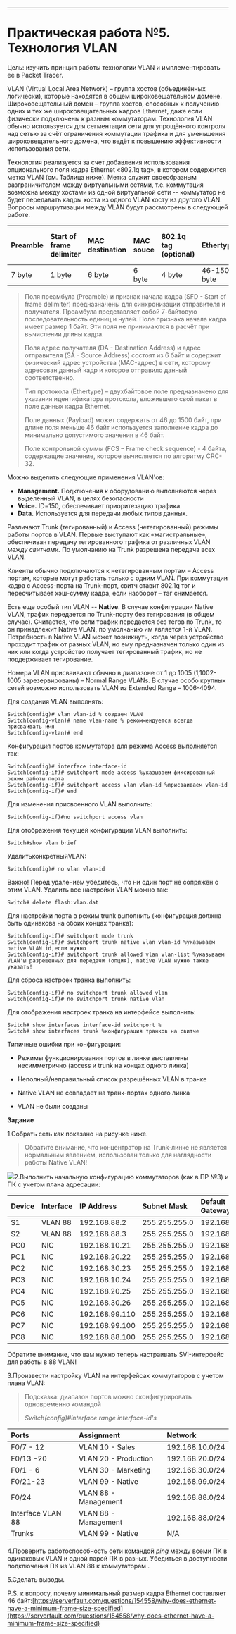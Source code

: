 
---

# Практическая работа №5. Технология VLAN

Цель: изучить принцип работы технологии VLAN и имплементировать ее в Packet Tracer.

VLAN \(Virtual Local Area Network\) – группа хостов \(объединённых логически\), которые находятся в общем широковещательном домене. Широковещательный домен – группа хостов, способных к получению одних и тех же широковещательных кадров Ethernet, даже если физически подключены к разным коммутаторам. Технология VLAN обычно используется для сегментации сети для упрощённого контроля над сетью за счёт ограничения коммутации трафика и для уменьшения широковещательного домена, что ведёт к повышению эффективности использования сети.

Технология реализуется за счет добавления использования опционального поля кадра Ethernet «802.1q tag», в котором содержится метка VLAN \(см. Таблица ниже\). Метка служит своеобразным разграничителем между виртуальными сетями, т.е. коммутация возможна между хостами из одной виртуальной сети -- коммутатор не будет передавать кадры хоста из одного VLAN хосту из другого VLAN. Вопросы маршрутизации между VLAN будут рассмотрены в следующей работе.

| Preamble | Start of frame delimiter | MAC destination | MAC souce | 802.1q tag \(optional\) | Ethertype | Frame check sequence CRC |
| :--- | :--- | :--- | :--- | :--- | :--- | :--- |
| 7 byte | 1 byte | 6 byte | 6 byte | 4 byte | 46-1500 byte | 4 byte |

>  Поля преамбула \(Preamble\) и признак начала кадра \(SFD - Start of frame delimiter\) предназначены для синхронизации отправителя и получателя. Преамбула представляет собой 7-байтовую последовательность единиц и нулей. Поле признака начала кадра имеет размер 1 байт. Эти поля не принимаются в расчёт при вычислении длины кадра.
>
> Поля адрес получателя \(DA - Destination Address\) и адрес отправителя \(SA - Source Address\) состоят из 6 байт и содержит физический адрес устройства \(MAC-адрес\) в сети, которому адресован данный кадр и которое отправило данный соответственно.
>
> Тип протокола \(Ethertype\) – двухбайтовое поле предназначено для указания идентификатора протокола, вложившего свой пакет в поле данных кадра Ethernet.
>
> Поле данных \(Payload\) может содержать от 46 до 1500 байт, при длине поля меньше 46 байт используется заполнение кадра до минимально допустимого значения в 46 байт.
>
> Поле контрольной суммы \(FCS – Frame check sequence\) - 4 байта, содержащие значение, которое вычисляется по алгоритму CRC-32.

Можно выделить следующие применения VLAN'ов:

* **Management.** Подключения к оборудованию выполняются через выделенный VLAN, в целях безопасности
* **Voice.** ID=150, обеспечивает приоритезацию трафика.
* **Data.** Используется для передачи любых типов данных. 

Различают Trunk \(тегированный\) и Access \(нетегированный\) режимы работы портов в VLAN. Первые выступают как «магистральные», обеспечивая передачу тегированного трафика от различных VLAN _между свитчами._ По умолчанию на Trunk разрешена передача всех VLAN.

Клиенты обычно подключаются к нетегированным портам – Access портам, которые могут работать только с одним VLAN. При коммутации кадра с Access-порта на Trunk-порт, свитч ставит 802.1q тэг и пересчитывает хэш-сумму кадра, если наоборот – тэг снимается.

Есть еще особый тип VLAN -- **Native**. В случае конфигурации Native VLAN, трафик передается по Trunk-порту без тегирования \(в общем случае\). Считается, что если трафик передается без тегов по Trunk, то он принадлежит Native VLAN, по умолчанию им является 1-й VLAN. Потребность в Native VLAN может возникнуть, когда через устройство проходит трафик от разных VLAN, но ему предназначен только один из них или когда устройство получает тегированный трафик, но не поддерживает тегирование.

Номера VLAN присваивают обычно в диапазоне от 1 до 1005 \(1,1002-1005 зарезервированы\) – Normal Range VLANs. В случае особо крупных сетей возможно использовать VLAN из Extended Range – 1006-4094.

Для создания VLAN выполнять:

```
Switch(config)# vlan vlan-id % создаем VLAN
Switch(config-vlan)# name vlan-name % рекоммендуется всегда присваивать имя
Switch(config-vlan)# end
```

Конфигурация портов коммутатора для режима Access выполняется так:

```
Switch(config)# interface interface-id
Switch(config-if)# switchport mode access %указываем фиксированный режим работы порта
Switch(config-if)# switchport access vlan vlan-id %присваиваем vlan-id
Switch(config-if)# end
```

Для изменения присвоенного VLAN выполнить:

`Switch(config-if)#no switchport access vlan`

Для отображения текущей конфигурации VLAN выполнить:

`Switch#show vlan brief`

УдалитьконкретныйVLAN:

`Switch(config)# no vlan vlan-id`

Важно! Перед удалением убедитесь, что ни один порт не сопряжён с этим VLAN. Удалить все настройки VLAN можно так:

`Switch# delete flash:vlan.dat`

Для настройки порта в режим trunk выполнить \(конфигурация должна быть одинакова на обоих концах транка\):

```
Switch(config-if)# switchport mode trunk
Switch(config-if)# switchport trunk native vlan vlan-id %указываем native VLAN id,если нужно
Switch(config-if)# switchport trunk allowed vlan vlan-list %указываем VLAN'ы разрешенных для передачи (опция), native VLAN нужно также указать!
```

Для сброса настроек транка выполнить:

```
Switch(config-if)# no switchport trunk allowed vlan
Switch(config-if)# no switchport trunk native vlan
```

Для отображения настроек транка на интерфейсе выполнить:

```
Switch# show interfaces interface-id switchport %
Switch# show interfaces trunk %конфигурация транков на свитче
```

Типичные ошибки при конфигурации:

* Режимы функционирования портов в линке выставлены несимметрично \(access и trunk на концах одного линка\)

* Неполный/неправильный список разрешённых VLAN в транке

* Native VLAN не совпадает на транк-портах одного линка

* VLAN не были созданы

**Задание**

1.Собрать сеть как показано на рисунке ниже.

> Обратите внимание, что концентратор на Trunk-линке не является нормальным явлением, использован только для наглядности работы Native VLAN!

 ![](/assets/pr5topoMod.png)2.Выполнить начальную конфигурацию коммутаторов \(как в ПР №3\) и ПК с учетом плана адресации:

| **Device** | **Interface** | **IP Address** | **Subnet Mask** | **Default Gateway** |
| :--- | :--- | :--- | :--- | :--- |
| S1 | VLAN 88 | 192.168.88.2 | 255.255.255.0 | 192.168.88.1 |
| S2 | VLAN 88 | 192.168.88.3 | 255.255.255.0 | 192.168.88.1 |
| PC0 | NIC | 192.168.10.21 | 255.255.255.0 | 192.168.10.1 |
| PC1 | NIC | 192.168.20.22 | 255.255.255.0 | 192.168.20.1 |
| PC2 | NIC | 192.168.30.23 | 255.255.255.0 | 192.168.30.1 |
| PC3 | NIC | 192.168.10.24 | 255.255.255.0 | 192.168.10.1 |
| PC4 | NIC | 192.168.20.25 | 255.255.255.0 | 192.168.20.1 |
| PC5 | NIC | 192.168.30.26 | 255.255.255.0 | 192.168.30.1 |
| PC6 | NIC | 192.168.99.110 | 255.255.255.0 | 192.168.99.1 |
| PC7 | NIC | 192.168.99.100 | 255.255.255.0 | 192.168.99.1 |
| PC8 | NIC | 192.168.88.100 | 255.255.255.0 | 192.168.88.1 |

Обратите внимание, что вам нужно теперь настраивать SVI-интерфейс для работы в 88 VLAN!

3.Произвести настройку VLAN на интерфейсах коммутаторов с учетом плана VLAN:

> Подсказка: диапазон портов можно сконфигурировать одновременно командой
>
> _Switch\(config\)\#interface range interface-id's_

| **Ports** | **Assignment** | **Network** |
| :--- | :--- | :--- |
| F0/7 - 12 | VLAN 10 - Sales | 192.168.10.0/24 |
| F0/13 -20 | VLAN 20 - Production | 192.168.20.0/24 |
| F0/1 - 6 | VLAN 30 - Marketing | 192.168.30.0/24 |
| F0/21-23 | VLAN 99 - Native | 192.168.99.0/24 |
| F0/24 | VLAN 88 - Management | 192.168.88.0/24 |
| Interface VLAN 88 | VLAN 88 - Management | 192.168.88.0/24 |
| Trunks | VLAN 99 - Native | N/A |

4.Проверить работоспособность сети командой _ping_ между всеми ПК в одинаковых VLAN и одной парой ПК в разных. Убедиться в доступности подключения ПК из VLAN 88 к коммутаторам .

5.Сделать выводы.

P.S. к вопросу, почему минимальный размер кадра Ethernet составляет 46 байт:[https://serverfault.com/questions/154558/why-does-ethernet-have-a-minimum-frame-size-specified](https://serverfault.com/questions/154558/why-does-ethernet-have-a-minimum-frame-size-specified)

 

